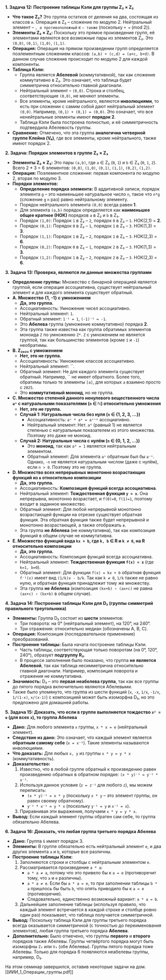 
**1. Задача 12: Построение таблицы Кэли для группы Z₂ × Z₂**

- **Что такое Z₂?** Это группа остатков от деления на два, состоящая из классов `и`. Операция в Z₂ – сложение по модулю 2. Нейтральный элемент – `, а противоположный` к `– также` (поскольку `+ =` (mod 2)).
- **Элементы Z₂ × Z₂:** Поскольку это прямое произведение групп, её элементами являются все возможные пары из элементов Z₂. Это `(0,0)`, `(0,1)`, `(1,0)`, `(1,1)`.
- **Операция:** Операция на прямом произведении групп определяется поэлементным сложением классов: `(a,b) + (c,d) = (a+c, b+d)`. В данном случае сложение происходит по модулю 2 для каждой компоненты.
- **Таблица Кэли:**
    - Группа является **Абелевой** (коммутативной), так как сложение коммутативно в Z₂. Это означает, что таблица будет симметрична относительно главной диагонали.
    - Нейтральный элемент – `(0,0)`. Строка и столбец, соответствующие `(0,0)`, не меняют элементы.
    - Все элементы, кроме нейтрального, являются **инволюциями**, то есть при сложении с самим собой дают нейтральный элемент `(0,0)`. Например, `(0,1) + (0,1) = (0,0)`. Это означает, что все ненейтральные элементы имеют **порядок 2**.
    - Таблица Кэли была построена полностью, и её симметричность подтвердила Абелевость группы.
- **Сравнение:** Отмечено, что эта группа **аналогична четверной группе Клейна (V₄)**, где все элементы, кроме нейтрального, также имеют порядок 2.

**2. Задача: Порядки элементов в группе Z₂ × Z₃**

- **Элементы Z₂ × Z₃:** Это пары `(a,b)`, где `a` ∈ Z₂ (`0`, `1`) и `b` ∈ Z₃ (`0`, `1`, `2`). Всего 2 * 3 = 6 элементов: `(0,0)`, `(1,0)`, `(0,1)`, `(1,1)`, `(0,2)`, `(1,2)`.
- **Операция:** Поэлементное сложение: первая компонента по модулю 2, вторая по модулю 3.
- **Порядки элементов:**
    - **Определение порядка элемента:** В аддитивной записи, порядок элемента `g` – это наименьшее натуральное число `n`, такое что `n*g` (сложение `g` `n` раз) равно нейтральному элементу.
    - Порядок нейтрального элемента `(0,0)` всегда равен **1**.
    - Для элемента `(a,b)` порядок определяется как **наименьшее общее кратное (НОК)** порядков `a` в Z₂ и `b` в Z₃.
    - Порядок `(1,0)`: Порядок `1` в Z₂ – `2`, порядок `0` в Z₃ – `1`. НОК(2,1) = **2**.
    - Порядок `(0,1)`: Порядок `0` в Z₂ – `1`, порядок `1` в Z₃ – `3`. НОК(1,3) = **3**.
    - Порядок `(1,1)`: Порядок `1` в Z₂ – `2`, порядок `1` в Z₃ – `3`. НОК(2,3) = **6**.
    - Порядок `(0,2)`: Порядок `0` в Z₂ – `1`, порядок `2` в Z₃ – `3`. НОК(1,3) = **3**.
    - Порядок `(1,2)`: Порядок `1` в Z₂ – `2`, порядок `2` в Z₃ – `3`. НОК(2,3) = **6**.

**3. Задача 13: Проверка, являются ли данные множества группами**

- **Определение группы:** Множество с бинарной операцией является группой, если операция ассоциативна, существует нейтральный элемент и для каждого элемента существует обратный.
- **A. Множество {1, -1} с умножением**
    - **Да, это группа.**
    - Ассоциативность: Умножение чисел ассоциативно.
    - Нейтральный элемент: `1`.
    - Обратный элемент: `1⁻¹ = 1`, `(-1)⁻¹ = -1`.
    - Это **Абелева** группа (умножение коммутативно) порядка **2**.
    - Эта группа также известна как группа обратимых элементов моноида `Z` по умножению `Z*`. `Z` с умножением не является группой, так как большинство элементов (кроме `1` и `-1`) необратимы.
- **B. Z₂₀₂₅ с умножением**
    - **Нет, это не группа.**
    - Ассоциативность: Умножение классов ассоциативно.
    - Нейтральный элемент: ``.
    - Обратный элемент: Не для каждого элемента существует обратный. Например, `` не имеет обратного. Более того, обратимы только те элементы `[a]`, для которых `a` взаимно просто с `2025`.
    - Это **коммутативный моноид**, но не группа.
- **C. Множество степеней данного ненулевого вещественного числа `aⁿ` с натуральными показателями (`n` ∈ ℕ) относительно умножения**
    - **Нет, это не группа.**
    - **Случай 1: Натуральные числа без нуля (`n` ∈ {1, 2, 3, ...})**
        - Ассоциативность: `aⁿ * aᵐ = aⁿ⁺ᵐ` ассоциативно.
        - Нейтральный элемент: Нет. `a⁰` (равный 1) не является степенью с натуральным показателем из этого множества. Поэтому это даже не моноид.
    - **Случай 2: Натуральные числа с нулём (`n` ∈ {0, 1, 2, ...})**
        - Это **моноид**, так как `a⁰ = 1` является нейтральным элементом.
        - Обратный элемент: Для элемента `aⁿ` обратным был бы `a⁻ⁿ`. Однако, `-n` не является натуральным числом (даже с нулём), если `n > 0`. Поэтому это не группа.
- **D. Множество всех непрерывных монотонно возрастающих функций из `в` относительно композиции**
    - **Да, это группа.**
    - Ассоциативность: **Композиция функций всегда ассоциативна**.
    - Нейтральный элемент: **Тождественная функция `y = x`**. Она непрерывна, монотонно возрастает, и `f(0)=0`, `f(1)=1`, поэтому входит в заданное множество.
    - Обратный элемент: Для любой непрерывной монотонно возрастающей функции на отрезке существует обратная функция. Эта обратная функция также будет непрерывной и монотонно возрастающей, а также отображать `в`.
    - Эта группа **не Абелева** (не коммутативна), так как композиция функций в общем случае не коммутативна.
- **E. Множество функций вида `kx + b`, где `k, b` ∈ R и `k ≠ 0`, на R относительно композиции**
    - **Да, это группа.**
    - Ассоциативность: Композиция функций всегда ассоциативна.
    - Нейтральный элемент: **Тождественная функция `f(x) = x`** (где `k=1, b=0`).
    - Обратный элемент: Для функции `f(x) = kx + b` обратная функция `f⁻¹(x)` имеет вид `(1/k)x - b/k`. Так как `k ≠ 0`, `1/k` также не равно нулю, и обратная функция принадлежит тому же множеству.
    - Эта группа **не Абелева** (композиция `(kx+b) ∘ (ax+c)` не равна `(ax+c) ∘ (kx+b)` в общем случае).

**4. Задача 14: Построение таблицы Кэли для D₃ (группы симметрий правильного треугольника)**

- **Элементы:** Группа D₃ состоит из **шести** элементов:
    - Три поворота: на 0° (нейтральный элемент), на 120°, на 240°.
    - Три отражения: относительно медиан (обозначены A, B, C).
- **Операция:** Композиция (последовательное применение) преобразований.
- **Построение таблицы:** Была начата построение таблицы Кэли.
    - Часть таблицы, соответствующая только поворотам (на 0°, 120°, 240°), образует **подгруппу R₃**.
    - В процессе заполнения было показано, что группа **не является Абелевой**, так как таблица несимметрична относительно главной диагонали. Например, композиция поворота и отражения не коммутативна.
- **Значимость:** D₃ – это **первая неабелева группа**, так как все группы до пятого порядка включительно являются Абелевыми.
- Также было упомянуто, что группа из шести функций (`x`, `-x`, `1/x`, `-1/x`, `1/(1-x)`, `x/(x-1)`) с композицией может быть изоморфна D₃, но это предложено для домашней работы.

**5. Задача 15: Доказать, что если в группе выполняется тождество `x² = e` (для всех `x`), то группа Абелева**

- **Дано:** Для любого элемента `x` группы, `x * x = e` (нейтральный элемент).
- **Следствие из дано:** Это означает, что каждый элемент является **обратным самому себе** (`x = x⁻¹`). Такие элементы называются инволюциями.
- **Что доказать:** Для любых `x, y` из группы `x * y = y * x` (коммутативность).
- **Доказательство:**
    1. Известно, что в любой группе обратный к произведению равен произведению обратных в обратном порядке: `(x * y)⁻¹ = y⁻¹ * x⁻¹`.
    2. Используя данное условие (`z = z⁻¹` для любого `z`), мы можем переписать:
        - `(x * y)⁻¹ = x * y` (поскольку `x * y` – это элемент группы, он равен своему обратному).
        - `y⁻¹ * x⁻¹ = y * x` (поскольку `y⁻¹ = y` и `x⁻¹ = x`).
    3. Приравнивая эти выражения, получаем `x * y = y * x`.
- **Вывод:** Если каждый элемент группы обратен сам себе, то группа обязательно Абелева.

**6. Задача 16: Доказать, что любая группа третьего порядка Абелева**

- **Дано:** Группа `G` имеет порядок 3.
- **Элементы:** В группе обязательно есть нейтральный элемент `e`, и два других элемента `a` и `b`, которые все различны.
- **Построение таблицы Кэли:**
    1. Заполняются строки и столбцы с нейтральным элементом `e`.
    2. Рассматривается произведение `a * a`:
        - `a * a ≠ a`, потому что это привело бы к `a = e` (противоречит тому, что `a` и `e` различны).
        - `a * a ≠ e`. Если бы `a * a = e`, то при заполнении таблицы `b * a` пришлось бы быть `b`, что опять приводило бы к `a = e` (противоречие).
        - Следовательно, единственно возможный вариант: `a * a = b`.
    3. Дальнейшее заполнение таблицы (используя правило, что каждый элемент встречается в каждой строке и столбце ровно один раз) показывает, что таблица получается симметричной.
- **Вывод:** Поскольку таблица Кэли для группы третьего порядка всегда оказывается симметричной (с точностью до переименования элементов), любая группа третьего порядка **Абелева**.
- **Дополнительно:** Было отмечено, что группы **первого** и **второго** порядков также Абелевы. Группы четвёртого порядка могут быть изоморфны `Z₄` или `V₄` (обе Абелевы). Группы пятого порядка тоже Абелевы. Только для порядка 6 появляются неабелевы группы, например, D₃.

На этом семинар завершился, оставив некоторые задачи на дом.
[[ИИИ_1_Операции_группы.pdf]]
